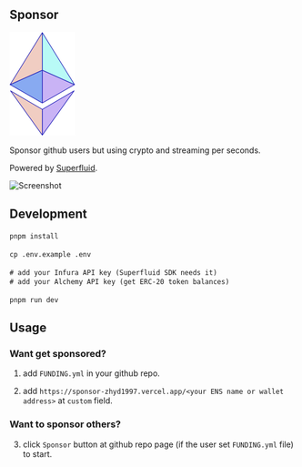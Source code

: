 ## Sponsor

![logo](./public/logo.png)

Sponsor github users but using crypto and streaming per seconds.

Powered by [Superfluid](https://superfluid.finance).

![Screenshot](https://ik.imagekit.io/1winv85cn8g/Sponsor/demo_v2_zsXcD8fia.png)

## Development
```shell
pnpm install

cp .env.example .env

# add your Infura API key (Superfluid SDK needs it)
# add your Alchemy API key (get ERC-20 token balances)

pnpm run dev
```

## Usage

### Want get sponsored?

1. add `FUNDING.yml` in your github repo.

2. add `https://sponsor-zhyd1997.vercel.app/<your ENS name or wallet address>` at `custom` field.

### Want to sponsor others?

3. click `Sponsor` button at github repo page (if the user set `FUNDING.yml` file) to start.
